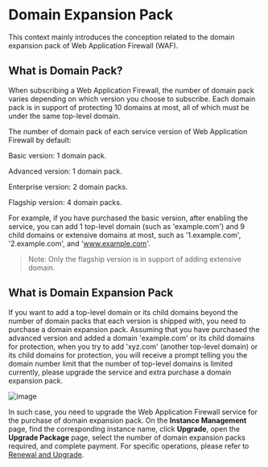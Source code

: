 # Domain Expansion Pack

This context mainly introduces the conception related to the domain expansion pack of Web Application Firewall (WAF).


## **What is Domain Pack**?

When subscribing a Web Application Firewall, the number of domain pack varies depending on which version you choose to subscribe. Each domain pack is in support of protecting 10 domains at most, all of which must be under the same top-level domain.

The number of domain pack of each service version of Web Application Firewall by default:

Basic version: 1 domain pack.

Advanced version: 1 domain pack.

Enterprise version: 2 domain packs.

Flagship version: 4 domain packs.

For example, if you have purchased the basic version, after enabling the service, you can add 1 top-level domain (such as 'example.com') and 9 child domains or extensive domains at most, such as '1.example.com', '2.example.com', and 'www.example.com'.

> Note: Only the flagship version is in support of adding extensive domain.



## What is Domain Expansion Pack

If you want to add a top-level domain or its child domains beyond the number of domain packs that each version is shipped with, you need to purchase a domain expansion pack. Assuming that you have purchased the advanced version and added a domain 'example.com' or its child domains for protection, when you try to add 'xyz.com' (another top-level domain) or its child domains for protection, you will receive a prompt telling you the domain number limit that the number of top-level domains is limited currently, please upgrade the service and extra purchase a domain expansion pack.

![image](../../../../image/WAF/price-image/WAF-Buy-Names-More.png)

In such case, you need to upgrade the Web Application Firewall service for the purchase of domain expansion pack. On the **Instance Management** page, find the corresponding instance name, click **Upgrade**, open the **Upgrade Package** page, select the number of domain expansion packs required, and complete payment. For specific operations, please refer to [Renewal and Upgrade](Renew-And-Upgrade.md).

